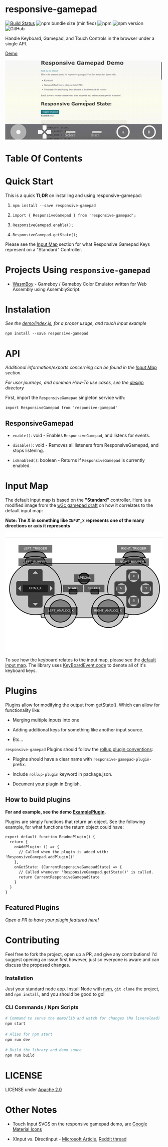 # responsive-gamepad

<!-- Badges -->
[![Build Status](https://travis-ci.org/torch2424/responsive-gamepad.svg?branch=master)](https://travis-ci.org/torch2424/responsive-gamepad)
![npm bundle size (minified)](https://img.shields.io/bundlephobia/min/responsive-gamepad.svg)
![npm](https://img.shields.io/npm/dt/responsive-gamepad.svg)
![npm version](https://img.shields.io/npm/v/responsive-gamepad.svg)
![GitHub](https://img.shields.io/github/license/torch2424/responsive-gamepad.svg)

Handle Keyboard, Gamepad, and Touch Controls in the browser under a single API.

[Demo](https://torch2424.github.io/responsive-gamepad/)

<img src="./assets/responsiveGamepadDemo.gif" width="500px" />

# Table Of Contents


# Quick Start

This is a quick **Tl;DR** on installing and using responsive-gamepad:

1. `npm install --save responsive-gamepad`

2. `import { ResponsiveGamepad } from 'responsive-gamepad';`

3. `ResponsiveGamepad.enable();`

4. `ResponsiveGamepad.getState();`

Please see the [Input Map](#inputmap) section for what Responsive Gamepad Keys represent on a "Standard" Controller.

# Projects Using `responsive-gamepad`

* [WasmBoy](https://github.com/torch2424/wasmBoy) - Gameboy / Gameboy Color Emulator written for Web Assembly using AssemblyScript.

# Instalation

*See the [demo/index.js](./demo/index.js), for a proper usage, and touch input example*

`npm install --save responsive-gamepad`

# API

*Additional information/exports concerning  can be found in the [Input Map](#inputmap) section.*

*For user journeys, and common How-To use cases, see the [design](./design) directory*

First, import the `ResponsiveGamepad` singleton service with:

`import ResponsiveGamepad from 'responsive-gamepad'`

## ResponsiveGamepad

* `enable()`: void - Enables `ResponsiveGamepad`, and listens for events.

* `disable()`: void - Removes all listeners from ResponsiveGamepad, and stops listening.

* `isEnabled()`: boolean - Returns if `ResponsiveGamepad` is currently enabled.

# Input Map

The default input map is based on the **"Standard"** controller. Here is a modified image from the [w3c gamepad draft](https://w3c.github.io/gamepad/#remapping) on how it correlates to the default input map:

**Note: The X in something like `INPUT_X` represents one of the many directions or axis it represents**

![Standard Controller Diagram](./assets/readmeStandardControllerLayout.jpg)

To see how the keyboard relates to the input map, please see the [default input map](./lib/keymap.js). The library uses [KeyBoardEvent.code](https://developer.mozilla.org/en-US/docs/Web/API/KeyboardEvent/code) to denote all of it's keyboard keys.

# Plugins

Plugins allow for modifying the output from getState(). Which can allow for functionality like:

* Merging multiple inputs into one
 
* Adding additional keys for something like another input source.

* Etc...

`responsive-gamepad` Plugins should follow the [rollup plugin conventions](https://rollupjs.org/guide/en#conventions):

* Plugins should have a clear name with `responsive-gamepad-plugin-` prefix.

* Include `rollup-plugin` keyword in package.json.

* Document your plugin in English.

## How to build plugins

**For and example, see the demo [ExamplePlugin](./demo/examplePlugin.js).**

Plugins are simply functions that return an object. See the following example, for what functions the return object could have:

```
export default function ReadmePlugin() {
  return {
    onAddPlugin: () => {
      // Called when the plugin is added with: 'ResponsiveGamepad.addPlugin()'
    },
    onGetState: (CurrentResponsiveGamepadState) => {
      // Called whenever 'ResponsiveGamepad.getState()' is called.
      return CurrentResponsiveGamepadState
    }
  }
}
```

## Featured Plugins

*Open a PR to have your plugin featured here!*

# Contributing

Feel free to fork the project, open up a PR, and give any contributions! I'd suggest opening an issue first however, just so everyone is aware and can discuss the proposed changes.

### Installation

Just your standard node app. Install Node with [nvm](https://github.com/creationix/nvm), `git clone` the project, and `npm install`, and you should be good to go!

### CLI Commands / Npm Scripts

```bash
# Command to serve the demo/lib and watch for changes (No livereload)
npm start

# Alias for npm start
npm run dev

# Build the library and demo souce
npm run build
```

# LICENSE

LICENSE under [Apache 2.0](https://choosealicense.com/licenses/apache-2.0/)

# Other Notes

* Touch Input SVGS on the responsive gamepad demo, are [Google Material Icons](https://material.io/tools/icons/?style=baseline)

* XInput vs. DirectInput - [Microsoft Article](https://docs.microsoft.com/en-us/windows/desktop/xinput/xinput-and-directinput), [Reddit thread](https://www.reddit.com/r/pcgaming/comments/4zlbrx/what_is_the_difference_between_directinput_and/)
